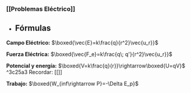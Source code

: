 ### [[Problemas Eléctrico]]

- ## Fórmulas

**Campo Eléctrico:** $\boxed{\vec{E}=k\frac{q}{r^2}\vec{u_r}}$

**Fuerza Eléctrica:** $\boxed{\vec{F_e}=k\frac{q\; q'}{r^2}\vec{u_r}}$

**Potencial y energía:** $\boxed{V=k\frac{q}{r}}\rightarrow\boxed{U=qV}$ ^3c25a3
	Recordar: [[]]

**Trabajo:** $\boxed{W_{inf\rightarrow P}=-\Delta E_p}$

